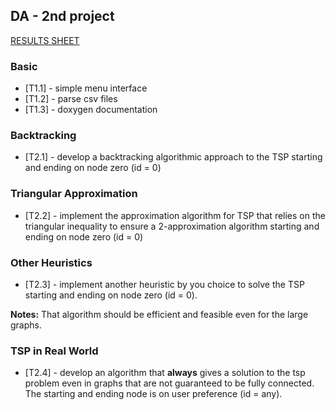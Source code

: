 ## DA - 2nd project

[RESULTS SHEET](https://docs.google.com/spreadsheets/d/1I6d1NvNj34K96kJRol0O1ccQ8HP2-nnEXvQ0IW0alAs/edit?usp=sharing)

### Basic
- [T1.1] - simple menu interface
- [T1.2] - parse csv files
- [T1.3] - doxygen documentation

### Backtracking
- [T2.1] - develop a backtracking algorithmic approach to the TSP starting and ending on node zero (id = 0)

### Triangular Approximation
- [T2.2] - implement the approximation algorithm for TSP that relies on the triangular inequality to ensure a 2-approximation algorithm starting and ending on node zero (id = 0)

### Other Heuristics
- [T2.3] - implement another heuristic by you choice to solve the TSP starting and ending on node zero (id = 0).

__Notes:__ That algorithm should be efficient and feasible even for the large graphs.

### TSP in Real World
- [T2.4] - develop an algorithm that __always__ gives a solution to the tsp problem even in graphs that are not guaranteed to be fully connected. The starting and ending node is on user preference (id = any).
